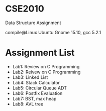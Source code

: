 # CSE2010
Data Structure Assignment

compile@Linux Ubuntu Gnome 15.10, gcc 5.2.1

# Assignment List
- Lab1: Review on C Programming
- Lab2: Reivew on C Programming
- Lab3: Linked List
- Lab4: Stack Calculator
- Lab5: Circular Queue ADT
- Lab6: Postfix Evaluation
- Lab7: BST, max heap 
- Lab8: AVL tree

